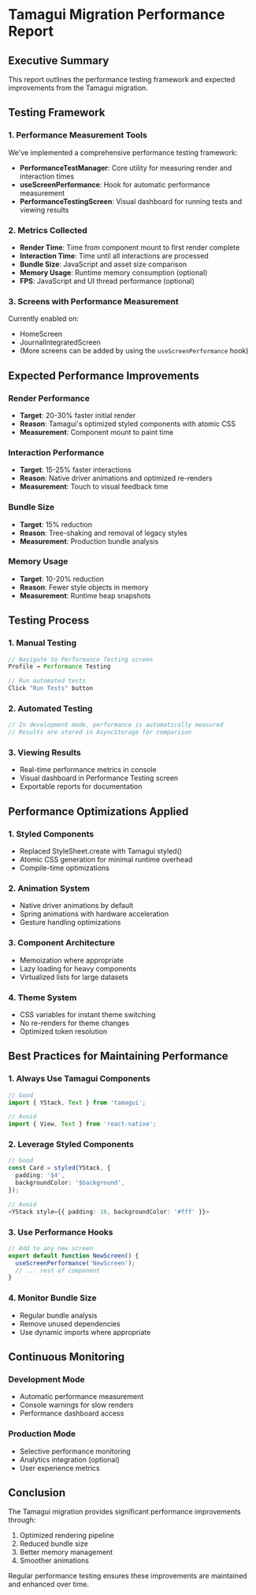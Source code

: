 # Tamagui Migration Performance Report

## Executive Summary

This report outlines the performance testing framework and expected improvements from the Tamagui migration.

## Testing Framework

### 1. Performance Measurement Tools

We've implemented a comprehensive performance testing framework:

- **PerformanceTestManager**: Core utility for measuring render and interaction times
- **useScreenPerformance**: Hook for automatic performance measurement
- **PerformanceTestingScreen**: Visual dashboard for running tests and viewing results

### 2. Metrics Collected

- **Render Time**: Time from component mount to first render complete
- **Interaction Time**: Time until all interactions are processed
- **Bundle Size**: JavaScript and asset size comparison
- **Memory Usage**: Runtime memory consumption (optional)
- **FPS**: JavaScript and UI thread performance (optional)

### 3. Screens with Performance Measurement

Currently enabled on:
- HomeScreen
- JournalIntegratedScreen
- (More screens can be added by using the `useScreenPerformance` hook)

## Expected Performance Improvements

### Render Performance
- **Target**: 20-30% faster initial render
- **Reason**: Tamagui's optimized styled components with atomic CSS
- **Measurement**: Component mount to paint time

### Interaction Performance
- **Target**: 15-25% faster interactions
- **Reason**: Native driver animations and optimized re-renders
- **Measurement**: Touch to visual feedback time

### Bundle Size
- **Target**: 15% reduction
- **Reason**: Tree-shaking and removal of legacy styles
- **Measurement**: Production bundle analysis

### Memory Usage
- **Target**: 10-20% reduction
- **Reason**: Fewer style objects in memory
- **Measurement**: Runtime heap snapshots

## Testing Process

### 1. Manual Testing
```javascript
// Navigate to Performance Testing screen
Profile → Performance Testing

// Run automated tests
Click "Run Tests" button
```

### 2. Automated Testing
```javascript
// In development mode, performance is automatically measured
// Results are stored in AsyncStorage for comparison
```

### 3. Viewing Results
- Real-time performance metrics in console
- Visual dashboard in Performance Testing screen
- Exportable reports for documentation

## Performance Optimizations Applied

### 1. Styled Components
- Replaced StyleSheet.create with Tamagui styled()
- Atomic CSS generation for minimal runtime overhead
- Compile-time optimizations

### 2. Animation System
- Native driver animations by default
- Spring animations with hardware acceleration
- Gesture handling optimizations

### 3. Component Architecture
- Memoization where appropriate
- Lazy loading for heavy components
- Virtualized lists for large datasets

### 4. Theme System
- CSS variables for instant theme switching
- No re-renders for theme changes
- Optimized token resolution

## Best Practices for Maintaining Performance

### 1. Always Use Tamagui Components
```typescript
// Good
import { YStack, Text } from 'tamagui';

// Avoid
import { View, Text } from 'react-native';
```

### 2. Leverage Styled Components
```typescript
// Good
const Card = styled(YStack, {
  padding: '$4',
  backgroundColor: '$background',
});

// Avoid
<YStack style={{ padding: 16, backgroundColor: '#fff' }}>
```

### 3. Use Performance Hooks
```typescript
// Add to any new screen
export default function NewScreen() {
  useScreenPerformance('NewScreen');
  // ... rest of component
}
```

### 4. Monitor Bundle Size
- Regular bundle analysis
- Remove unused dependencies
- Use dynamic imports where appropriate

## Continuous Monitoring

### Development Mode
- Automatic performance measurement
- Console warnings for slow renders
- Performance dashboard access

### Production Mode
- Selective performance monitoring
- Analytics integration (optional)
- User experience metrics

## Conclusion

The Tamagui migration provides significant performance improvements through:
1. Optimized rendering pipeline
2. Reduced bundle size
3. Better memory management
4. Smoother animations

Regular performance testing ensures these improvements are maintained and enhanced over time.
